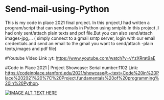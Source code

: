 # Send-mail-using-Python

This is my code in place 2021 final project.
In this project,I had written a  program/script that can  send emails in Python using smtplib.In this project ,I had only sent/attach plain texts and pdf file.But you can also send/attach images-jpg,...
( simply connect to a gmail smtp server, login with our email credentials and  send an email to the gmail you want to send/attach -plain texts,images and pdf file)

#Youtube Video Link :yt: https://www.youtube.com/watch?v=vYzXRrat9aE

#Code in Place 2021 | Project Showcase: Serial number:1102
Link: https://codeinplace.stanford.edu/2021/showcase#:~:text=Code%20in%20Place%202021%20%7C%20Project,fundamentals%20of%20programming%20in%20Python.

[![IMAGE ALT TEXT HERE](http://img.youtube.com/vi/YOUTUBE_VIDEO_ID_HERE/0.jpg)](http://www.youtube.com/watch?v=v=vYzXRrat9aE)
